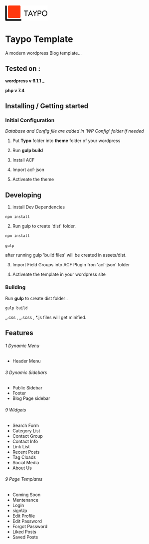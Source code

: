 ![Logo of the project](assets/libraries/images/logo.png)

# Taypo Template

A modern wordpress Blog template...

## Tested on :

**wordpress v 6.1.1**
\_

**php v 7.4**

## Installing / Getting started

### Initial Configuration

_Database and Config file are added in 'WP Config' folder if needed_

1. Put **Typo** folder into **theme** folder of your wordpress

2. Run **gulp build**

3. Install ACF

4. Import acf-json

5. Activeate the theme

## Developing

1. install Dev Dependencies

```shell
npm install

```

2. Run gulp to create 'dist' folder.

```shell
npm install

gulp
```

after running gulp 'build files' will be created in assets/dist.

3. Import Field Groups into ACF Plugin fron 'acf-json' folder

4. Activeate the template in your wordpress site

### Building

Run **gulp** to create dist folder .

```shell
gulp build
```

_.css , _.scss , \*.js files will get minified.

## Features

###### 1 Dynamic Menu

- Header Menu

###### 3 Dynamic Sidebars

- Public Sidebar
- Footer
- Blog Page sidebar

###### 9 Widgets

- Search Form
- Category List
- Contact Group
- Contact Info
- Link List
- Recent Posts
- Tag Cloads
- Social Media
- About Us

###### 9 Page Templates

- Coming Soon
- Mentenance
- Login
- signUp
- Edit Profile
- Edit Password
- Forgot Password
- Liked Posts
- Saved Posts
